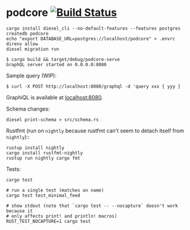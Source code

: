 # podcore [![Build Status](https://travis-ci.org/brandur/podcore.svg?branch=master)](https://travis-ci.org/brandur/podcore)

```
cargo install diesel_cli --no-default-features --features postgres
createdb podcore
echo "export DATABASE_URL=postgres://localhost/podcore" > .envrc
direnv allow
diesel migration run
```

```
$ cargo build && target/debug/podcore-serve
GraphQL server started on 0.0.0.0:8080
```

Sample query (WIP):

```
$ curl -X POST http://localhost:8080/graphql -d 'query xxx { yyy }
```

GraphiQL is available at [localhost:8080](http://localhost:8080).

Schema changes:

```
diesel print-schema > src/schema.rs
```

Rustfmt (run on `nightly` because rustfmt can't seem to detach itself from
`nightly`)::

```
rustup install nightly
cargo install rustfmt-nightly
rustup run nightly cargo fmt
```

Tests:

```
cargo test

# run a single test (matches on name)
cargo test test_minimal_feed

# show stdout (note that `cargo test -- --nocapture` doesn't work because it
# only affects print! and println! macros)
RUST_TEST_NOCAPTURE=1 cargo test
```

<!--
# vim: set tw=79:
-->
